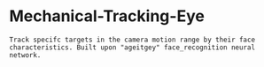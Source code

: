 # Mechanical-Tracking-Eye
	Track specifc targets in the camera motion range by their face characteristics. Built upon "ageitgey" face_recognition neural network.
